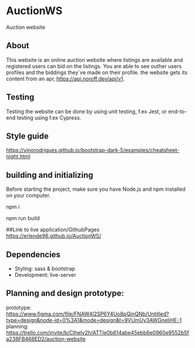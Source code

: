# AuctionWS
Auction website

## About
This website is an online auction website where listings are available and registered users can bid on the listings. You are able to see outher users profiles and the biddings they´ve made on their profile. the website gets its content from an api; https://api.noroff.dev/api/v1.

## Testing
Testing the website can be done by using unit testing, f.ex Jest, or end-to-end testing using f.ex Cypress.

## Style guide
https://vinorodrigues.github.io/bootstrap-dark-5/examples/cheatsheet-night.html

## building and initializing
Before starting the project, make sure you have Node.js and npm installed on your computer.

npm i

npm run build


##Link to live application/GithubPages
https://erlende96.github.io/AuctionWS/

## Dependencies

- Styling: sass & bootstrap
- Development: live-server


## Planning and design prototype:
prototype: https://www.figma.com/file/FNAW4I2SP6Y4Uo8pQjnQNb/Untitled?type=design&node-id=0%3A1&mode=design&t=9VUmUy3AWGneIiHE-1
planning: https://trello.com/invite/b/ClheIv2h/ATTIe0b614abe45ebb6e0960e9552b5fa238FB468ED2/auction-website



